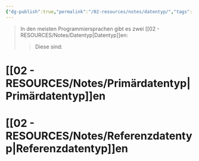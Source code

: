 ```yaml
---
{"dg-publish":true,"permalink":"/02-resources/notes/datentyp/","tags":["code"],"noteIcon":"","updated":"2025-08-26T16:35:03.101+02:00"}
---
```


>In den meisten Programmiersprachen gibt es zwei [[02 - RESOURCES/Notes/Datentyp\|Datentyp]]en:
>>Diese sind:

# [[02 - RESOURCES/Notes/Primärdatentyp\|Primärdatentyp]]en
# [[02 - RESOURCES/Notes/Referenzdatentyp\|Referenzdatentyp]]en
